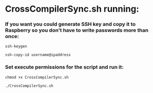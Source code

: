 # CrossCompilerSync.sh running:

### If you want you could generate SSH key and copy it to Raspberry so you don't have to write passwords more than once:
`ssh-keygen`

`ssh-copy-id username@ipaddress`

### Set execute permissions for the script and run it:
`chmod +x CrossCompilerSync.sh`

`./CrossCompilerSync.sh`

